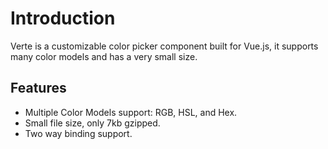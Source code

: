 # Introduction

Verte is a customizable color picker component built for Vue.js, it supports many color models and has a very small size.

## Features

- Multiple Color Models support: RGB, HSL, and Hex.
- Small file size, only 7kb gzipped.
- Two way binding support.
